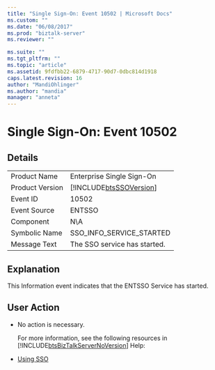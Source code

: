 ```yaml
---
title: "Single Sign-On: Event 10502 | Microsoft Docs"
ms.custom: ""
ms.date: "06/08/2017"
ms.prod: "biztalk-server"
ms.reviewer: ""

ms.suite: ""
ms.tgt_pltfrm: ""
ms.topic: "article"
ms.assetid: 9fdfbb22-6879-4717-90d7-0dbc814d1918
caps.latest.revision: 16
author: "MandiOhlinger"
ms.author: "mandia"
manager: "anneta"
---
```

# Single Sign-On: Event 10502
## Details  

|                 |                                                            |
|-----------------|------------------------------------------------------------|
|  Product Name   |                 Enterprise Single Sign-On                  |
| Product Version | [!INCLUDE[btsSSOVersion](../includes/btsssoversion-md.md)] |
|    Event ID     |                           10502                            |
|  Event Source   |                           ENTSSO                           |
|    Component    |                            N\A                             |
|  Symbolic Name  |                  SSO_INFO_SERVICE_STARTED                  |
|  Message Text   |                The SSO service has started.                |

## Explanation  
 This Information event indicates that the ENTSSO Service has started.  

## User Action  

- No action is necessary.  

  For more information, see the following resources in [!INCLUDE[btsBizTalkServerNoVersion](../includes/btsbiztalkservernoversion-md.md)] Help:  

- [Using SSO](../core/using-sso.md)
